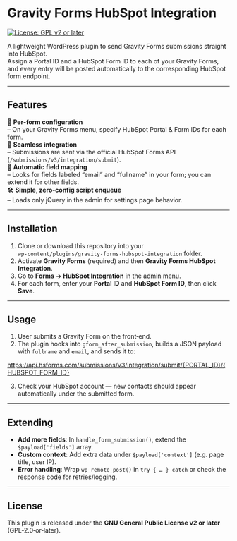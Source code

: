 # Gravity Forms HubSpot Integration

[![License: GPL v2 or later](https://img.shields.io/badge/License-GPLv2%2Bor_later-blue.svg)](https://www.gnu.org/licenses/old-licenses/gpl-2.0.en.html)

A lightweight WordPress plugin to send Gravity Forms submissions straight into HubSpot.  
Assign a Portal ID and a HubSpot Form ID to each of your Gravity Forms, and every entry will be posted automatically to the corresponding HubSpot form endpoint.

---

## Features

🔌 **Per‑form configuration**  
  – On your Gravity Forms menu, specify HubSpot Portal & Form IDs for each form.  
🚀 **Seamless integration**  
  – Submissions are sent via the official HubSpot Forms API (`/submissions/v3/integration/submit`).  
🎯 **Automatic field mapping**  
  – Looks for fields labeled “email” and “fullname” in your form; you can extend it for other fields.  
🛠️ **Simple, zero‑config script enqueue**  
  – Loads only jQuery in the admin for settings page behavior.  

---

## Installation

1. Clone or download this repository into your  
   `wp-content/plugins/gravity-forms-hubspot-integration` folder.  
2. Activate **Gravity Forms** (required) and then **Gravity Forms HubSpot Integration**.  
3. Go to **Forms → HubSpot Integration** in the admin menu.  
4. For each form, enter your **Portal ID** and **HubSpot Form ID**, then click **Save**.

---

## Usage

1. User submits a Gravity Form on the front‑end.  
2. The plugin hooks into `gform_after_submission`, builds a JSON payload with `fullname` and `email`, and sends it to:  

https://api.hsforms.com/submissions/v3/integration/submit/{PORTAL_ID}/{HUBSPOT_FORM_ID}

3. Check your HubSpot account — new contacts should appear automatically under the submitted form.

---

## Extending

- **Add more fields**: In `handle_form_submission()`, extend the `$payload['fields']` array.  
- **Custom context**: Add extra data under `$payload['context']` (e.g. page title, user IP).  
- **Error handling**: Wrap `wp_remote_post()` in `try { … } catch` or check the response code for retries/logging.

---

## License

This plugin is released under the **GNU General Public License v2 or later** (GPL‑2.0‑or‑later).  
